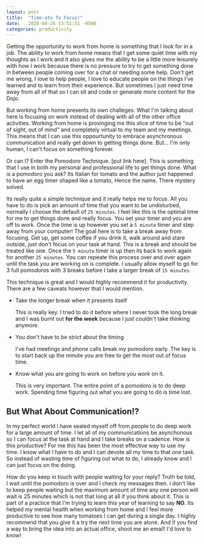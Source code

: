 ```yaml
---
layout: post
title:  "Time-ato To Focus!"
date:   2020-04-26 13:51:51 -0500
categories: productivity
---
```

Getting the opportunity to work from home is something that I look for in a job. The ability to work from home means that I get some quiet time with my thoughts as I work and it also gives me the ability to be a little more leisurely with how I work because there is no pressure to try to get something done in between people coming over for a chat or needing some help. Don't get me wrong, I love to help people, I love to educate people on the things I've learned and to learn from their experience. But sometimes I just need time away from all of that so I can sit and code or generate more content for the Dojo. 

But working from home presents its own challeges. What I'm talking about here is focusing on work instead of dealing with all of the other office activities. Working from home is provinging me this slice of time to be "out of sight, out of mind" and completely virtual to my team and my meetings. This means that I can use this oppourtunity to embrace asynchronous communication and really get down to getting things done. But... I'm only human, I can't focus on something forever.

Or can I? Enter the Pomodoro Technique. [put link here]. This is something that I use in both my personal and professional life to get things done. What is a pomodoro you ask? Its Italian for tomato and the author just happened to have an egg timer shaped like a tomato, Hence the name. There mystery solved.

Its really quite a simple technique and it really helps me to focus. All you have to do is pick an amount of time that you want to be undisturbed, normally I choose the default of ``` 25 minutes ```. I feel like this is the optimal time for me to get things done and really focus. You set your timer and you are off to work. Once the time is up however you set a ``` 5 minute ``` timer and step away from your computer! The goal here is to take a break away from focusing. Get up, get some coffee if you drink it, walk around and stare outside, just don't focus on your task at hand. This is a break and should be treated like one. Once the ``` 5 minute ``` timer is up then its back to work again for another ``` 25 minutes ```. You can repeate this process over and over again until the task you are working on is complete. I usually allow myself to go for 3 full pomodoros with 3 breaks before I take a larger break of ``` 15 minutes ```.  

This technique is great and I would highly recommend it for productivity. There are a few caveats however that I would mention. 

- Take the longer break when it presents itself
  
  This is really key. I tried to do it before where I never took the long break and I was burnt out __for the week__ because I just couldn't take thinking anymore.

- You don't have to be strict about the timing
  
  I've had meetings and phone calls break my pomodoro early. The key is to start back up the minute you are free to get the most out of focus time. 

- Know what you are going to work on before you work on it. 
  
  This is very important. The entire point of a pomodoro is to do deep work. Spending time figuring out what you are going to do is time lost. 

## But What About Communication!?

In my perfect world I have sealed myself off from people to do deep work for a large amount of time. I let all of my communications be asynchonous so I can focus at the task at hand and I take breaks on a cadence. How is this productive? For me this has been the most effective way to use my time. I know what I have to do and I can devote all my time to that one task. So instead of wasting time of figuring out what to do, I already know and I can just focus on the doing. 

How do you keep in touch with people waiting for your reply? Truth be told, I wait until the pomodoro is over and I check my messages then. I don't like to keep people waiting but the maximum amount of time any one person will wait is 25 minutes which is not that long at all if you think about it. This is part of a practice that I'm trying to learn this year of learning to say **NO**. Its helped my mental health when working from home and I feel more productive to see how many tomatoes I can get during a single day. I highly recommend that you give it a try the next time you are alone. And if you find a way to bring the idea into an actual office, shoot me an email! I'd love to know!